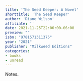```yaml
---
title: 'The Seed Keeper: A Novel'
shorttitle: 'The Seed Keeper'
author: 'Diane Wilson'
affiliate: ''
date: 2021-11-25T22:06:00-06:00 
preview: ""
isbn: "9781571311375"
year: "2021"
publisher: "Milkweed Editions"
categories: 
- books
- unread
---
```


Notes.
